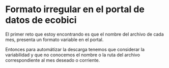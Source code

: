# Formato irregular en el portal de datos de ecobici

El primer reto que estoy encontrando es que el nombre del archivo de cada mes, presenta un formato variable en el portal.

Entonces para automátizar la descarga tenemos que considerar la variabilidad y que no conocemos el nombre o la ruta del archivo correspondiente al mes deseado o corriente.

